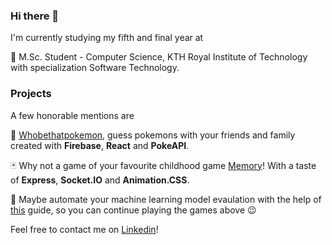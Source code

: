 ### Hi there 👋

I'm currently studying my fifth and final year at 

🏫 M.Sc. Student - Computer Science, KTH Royal Institute of Technology with specialization Software Technology.


### Projects 

A few honorable mentions are

🧸 [Whobethatpokemon](https://github.com/vickstrom/whobethatpokemon), guess pokemons with your friends and family created with **Firebase**, **React** and **PokeAPI**.

🃏 Why not a game of your favourite childhood game [Memory](https://github.com/vickstrom/socket-io-memory)! With a taste of **Express**, **Socket.IO** and **Animation.CSS**. 

🤖 Maybe automate your machine learning model evaulation with the help of [this](https://github.com/vickstrom/automation-of-model-evaluation) guide, so you can continue playing the games above 😉

Feel free to contact me on [Linkedin](https://www.linkedin.com/in/eric-vickstrom/)! 

